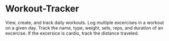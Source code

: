 # Workout-Tracker
View, create, and track daily workouts. Log multiple excercises in a workout on a given day. Track the name, type, weight, sets, reps, and duration of an excercise. If the excersice is cardio, track the distance traveled.
